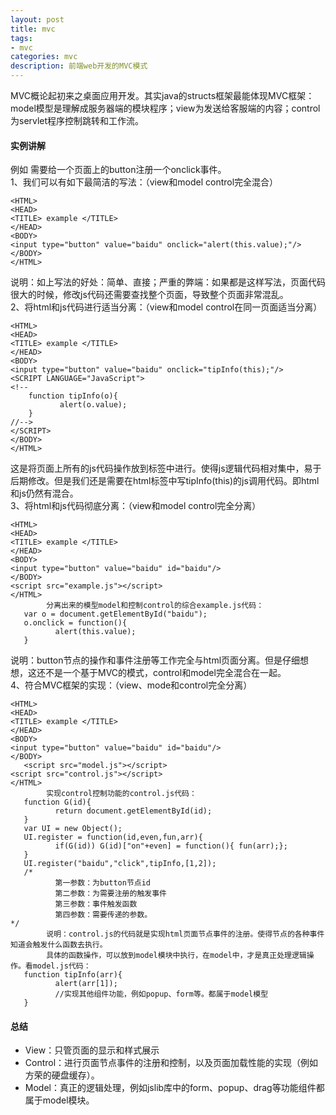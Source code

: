 ```yaml
---
layout: post
title: mvc
tags:
- mvc
categories: mvc
description: 前端web开发的MVC模式
---
```


<!-- more -->
MVC概论起初来之桌面应用开发。其实java的structs框架最能体现MVC框架：model模型是理解成服务器端的模块程序；view为发送给客服端的内容；control为servlet程序控制跳转和工作流。

#### 实例讲解
例如 需要给一个页面上的button注册一个onclick事件。<br>
1、我们可以有如下最简洁的写法：（view和model control完全混合）
```
<HTML>
<HEAD>
<TITLE> example </TITLE>
</HEAD>
<BODY>
<input type="button" value="baidu" onclick="alert(this.value);"/>
</BODY>
</HTML>
```
说明：如上写法的好处：简单、直接；严重的弊端：如果都是这样写法，页面代码很大的时候，修改js代码还需要查找整个页面，导致整个页面非常混乱。<br>
2、将html和js代码进行适当分离：（view和model control在同一页面适当分离）
```
<HTML>
<HEAD>
<TITLE> example </TITLE>
</HEAD>
<BODY>
<input type="button" value="baidu" onclick="tipInfo(this);"/>
<SCRIPT LANGUAGE="JavaScript">
<!--
    function tipInfo(o){
           alert(o.value);
    }
//-->
</SCRIPT>
</BODY>
</HTML>
```  
这是将页面上所有的js代码操作放到<script></script>标签中进行。使得js逻辑代码相对集中，易于后期修改。但是我们还是需要在html标签中写tipInfo(this)的js调用代码。即html和js仍然有混合。<br>
 3、将html和js代码彻底分离：（view和model control完全分离）
 ```
<HTML>
<HEAD>
<TITLE> example </TITLE>
</HEAD>
<BODY>
<input type="button" value="baidu" id="baidu"/>
</BODY>
<script src="example.js"></script>
</HTML>
         分离出来的模型model和控制control的综合example.js代码：
    var o = document.getElementById("baidu");
    o.onclick = function(){
           alert(this.value);
    }
```
说明：button节点的操作和事件注册等工作完全与html页面分离。但是仔细想想，这还不是一个基于MVC的模式，control和model完全混合在一起。<br>
 4、符合MVC框架的实现：（view、mode和control完全分离）
 ```
<HTML>
<HEAD>
<TITLE> example </TITLE>
</HEAD>
<BODY>
<input type="button" value="baidu" id="baidu"/>
</BODY>
    <script src="model.js"></script>
<script src="control.js"></script>
</HTML>
         实现control控制功能的control.js代码：
    function G(id){
           return document.getElementById(id);
    }
    var UI = new Object();
    UI.register = function(id,even,fun,arr){
           if(G(id)) G(id)["on"+even] = function(){ fun(arr);};
    }
    UI.register("baidu","click",tipInfo,[1,2]);
    /*
           第一参数：为button节点id
           第二参数：为需要注册的触发事件
           第三参数：事件触发函数
           第四参数：需要传递的参数。
*/
         说明：control.js的代码就是实现html页面节点事件的注册。使得节点的各种事件知道会触发什么函数去执行。
         具体的函数操作，可以放到model模块中执行，在model中，才是真正处理逻辑操作。看model.js代码：
    function tipInfo(arr){
           alert(arr[1]);
           //实现其他组件功能，例如popup、form等。都属于model模型
    }
```
#### 总结
- View：只管页面的显示和样式展示
- Control：进行页面节点事件的注册和控制，以及页面加载性能的实现（例如方荣的硬盘缓存）。
- Model：真正的逻辑处理，例如jslib库中的form、popup、drag等功能组件都属于model模块。



